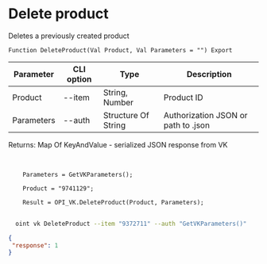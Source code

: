 ﻿---
sidebar_position: 6
---

# Delete product
 Deletes a previously created product



`Function DeleteProduct(Val Product, Val Parameters = "") Export`

  | Parameter | CLI option | Type | Description |
  |-|-|-|-|
  | Product | --item | String, Number | Product ID |
  | Parameters | --auth | Structure Of String | Authorization JSON or path to .json |

  
  Returns:  Map Of KeyAndValue - serialized JSON response from VK

<br/>




```bsl title="Code example"
    Parameters = GetVKParameters();

    Product = "9741129";

    Result = OPI_VK.DeleteProduct(Product, Parameters);
```



```sh title="CLI command example"
    
  oint vk DeleteProduct --item "9372711" --auth "GetVKParameters()"

```

```json title="Result"
{
 "response": 1
}
```
